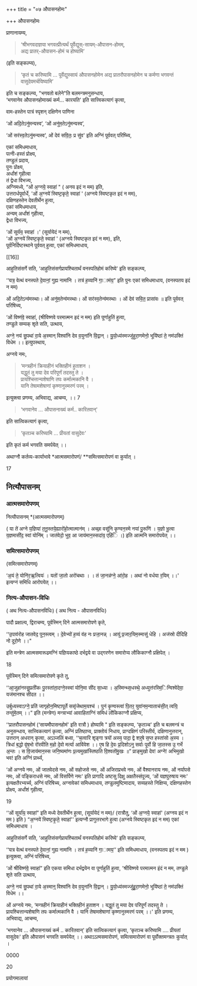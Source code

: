 +++
title = "०७ औपासनहोमः"

+++
औपासनहोमः

प्राणानायम्य, 

> ‘श्रीभगवदाज्ञया भगवत्प्रीत्यर्थं पूर्वेद्युस्-सायम्-औपासन-होमम्,  
> अद्य प्रातर्-औपासन-होमं च होष्यामि’ 

(इति सङ्कल्प्य), 

> ‘कृतं च करिष्यामि ... पूर्वेद्युस्सायं औपासनहोमेन अद्य प्रातरौपासनहोमेन च कर्मणा भगवन्तं वासुदेवमर्चयिष्यामि’ 

इति च सङ्कल्प्य, "भगवतो बलेने"ति बलमन्त्रमनुसन्धाय,  
‘भगवानेव औपासनहोमाख्यं कर्म... कारयति' इति सात्त्विकत्यागं कृत्वा,  

वाम-हस्तेन पात्रं स्पृशन् दक्षिणेन पाणिना

‘ओं अदि॒तेऽनु॑मन्यस्व’, ‘ओं अनु॑म॒तेऽनु॑मन्यस्व’,

‘ओं सर॑स्व॒तेऽनु॑मन्यस्व’, ओं देव॑ सवि॒तः॒ प्र सु॑व' इति अग्निं पूर्ववत् परिष्च्यि,

एकां समिधमाधाय,  
पत्नी-हस्तं प्रोक्ष्य,  
तण्डुलं प्रदाय,  
पुनः प्रोक्ष्य,  
अर्धांशं गृहीत्वा  
तं द्वेधा विभज्य,  
अग्निमध्ये, “ओं अ॒ग्नये॒ स्वाहा॑ " ( अनय इदं न मम) इति,  
उत्तरार्धपूर्वार्धे, 'ओं अ॒ग्नये॑ स्विष्ट॒कृते॒ स्वाहा॑ ' (अग्नये स्विष्टकृत इदं न मम),  
दक्षिणहस्तेन देवतीर्थेन हुत्वा,  
एकां समिधमाधाय,  
अन्यम् अर्धांशं गृहीत्वा,  
द्वेधा विभज्य,

‘ओं सूर्य॑य॒ स्वाहा॑ ।' (सूर्यायेदं न मम),  
'ओं अ॒ग्नये॑ स्विष्ट॒कृते॒ स्वाहा॑ ' (अग्नये स्विष्टकृत इदं न मम), इति,  
पूर्वनिर्दिष्टस्थाने पूर्ववत् हुत्वा, एकां समिधमाधाय,

[[16]]


आहुतिसंसर्गे सति, ‘आहुतिसंसर्गप्रायश्चितार्थं वनस्पतिहोमं करिष्ये' इति सङ्कल्प्य,

‘‘यत्र॒ वेत्थ॑ वनस्पते दे॒वानां॒ गुह्य नामा॑नि । तत्र॑ ह॒व्यानि॑ गा॒ाम॑य॒” इति पुनः एकां समिधमाधाय, (वनस्पतय इदं न मम)

ओं अदि॒तेऽन्व॑मस्थाः। ओं अनु॑म॒तेन्व॑मस्थाः। ओं सर॑स्व॒तेन्व॑मस्थाः । ओं देव॑ सवि॒त॒ प्रासा॑वः ॥ इति पूर्ववत् परिषिच्य,

‘ओं विष्ण॑वे॒ स्वाहा॑, (श्रीविष्णवे परमात्मन इदं न मम) इति पूर्णाहुतिं हुत्वा,  
तण्डुले सम्यक् शृते सति, उत्थाय,

अग्ने॒ नय॑ सु॒पथा॑ रा॒ये अ॒स्मान् विश्वा॑नि देव व॒युना॑नि वि॒द्वान् । यु॒यो॒ध्य॑स्मज्जु॑हुरा॒णमेनो॒ भूयि॑ष्ठां ते॒ नम॑उक्तिं विधेम ।। इत्युपस्थाय,

अग्नये नमः, 

> ‘मन्त्रहीनं क्रियाहीनं भक्तिहीनं हुताशन ।  
यद्धुतं तु मया देव परिपूर्णं तदस्तु ते ।  
प्रायश्चित्तान्यशेषाणि तपः कर्मात्मकानि वै ।  
यानि तेषामशेषाणां कृष्णानुस्मरणं परम् । 

इत्युक्त्वा प्रणम्य, अभिवाद्य, आचम्य, ।। 7

> ‘भगवानेव ... औपासनाख्यं कर्म.. कारितवान्' 

इति सात्विकत्यागं कृत्वा, 

> ‘कृतञ्च करिष्यामि ... प्रीयतां वासुदेवः’  

इति कृतं कर्म भगवति समर्पयेत् ।।  

अथाग्नौ कर्तव्य-कार्याभावे *आत्मसमारोपणं/ **समित्समारोपणं वा कुर्यात् ।

17


## नित्यौपासनम् 
### आत्मसमारोपणम्
नित्यौपासनम् *(आत्मसमारोपणम्)

( या ते॑ अग्ने य॒ज्ञिया॑ त॒नू॒स्तये॒ह्यारो॑हो॒त्मात्मान॑म् । अच्छा॒ वसू॑नि कृ॒ण्वन॒स्मे नया॑ पु॒रूणि॑ । य॒ज्ञो भू॒त्वा य॒ज्ञमासी॑द॒ स्वां योनि॑म् । जात॑वेदो॒ भुव॒ आ जाय॑मान॒स्सदा॑य॒ एहि॑ि ।) इति आत्मनि समारोपयेत् ।।

### समित्समारोपणम्
(समित्समारोपणम्)

‘अ॒यं ते॒ योनि॑र॒ऋ॒त्वियः॑ । यतो॑ जा॒तो अरो॑चथाः । । तं जा॒नन्न॑ग्ने॒ आ॑रो॒ह । अथा॑ नो वर्धया र॒यिम् ।।' इत्यग्नं समिधि आरोपयेत् ।।

### नित्य-औपासन-विधिः
( अथ नित्य-औपासनविधिः)
( अथ नित्य - औपासनविधिः)

पादौ प्रक्षाल्य, द्विराचम्य, पूर्वस्मिन् दिने आत्मसमारोपणे कृते,

‘‘उ॒पाव॑रोह जातवेद॒ पुन॒स्त्वम् । दे॒वेभ्यो॑ ह॒व्यं व॑ह नः प्रजा॒नन्न् । आयु॑ प्र॒जार॒यिम॒स्मासु॑ धेहि । अज॑स्रो दीदिहि नो दुरो॒णे ।।"

इति मन्त्रेण आत्मसमारूढमग्निं यज्ञियकाष्ठे दर्भद्वये वा उद्गरणेन समारोप्य लौकिकाग्नौ प्रक्षिपेत् ।

18


पूर्वस्मिन् दिने समित्समारोपणे कृते तु,

‘‘आ॒जुहा॑नस्सु॒प्रती॑कः पु॒रस्ता॑ता॒दग्ने॒स्स्वां योनि॒मा सी॑द सा॒ध्या । अ॒स्मिन्थ्स॒धस्थे॒ अध्युत्त॑रस्मि॒िन्विश्वे॑देवा॒ यज॑मानश्च सीदत ।।

उर्बुध्यस्वाऽग्ने॒ प्रति॑ जागृहोन॒मिष्टापूर्ते ससृ॑जेथाम॒यश्च॑ । पुन॑ कृ॒ण्वस्त्वा॑ पि॒तर॒ युवा॑नम॒न्वाताच॑सी॒त् त्वयि॒ तन्तु॑मे॒तम् ।।” इति (मन्त्रेण) मन्त्राभ्यां आवाहिताग्निं समिधं लौकिकाग्नौ प्रक्षिप्य,

‘‘प्रातरौपासनहोमं (‘सायमौपासनहोमं' इति रात्रौ ) होष्यामि " इति सङ्कल्प्य, ‘कृतञ्च' इति च बलमन्त्रं च अनुसन्धाय, सात्त्विकत्यागं कृत्वा, अग्निं प्रतिष्ठाप्य, प्राक्तोयं निधाय, प्राग्दक्षिणं परिस्तीर्य, दक्षिणानुत्तरान्, उत्तरान् अधरान् कृत्वा, अऽञ्जलिं बध्वा, ‘‘च॒त्वारि शृङ्गा त्रयो॑ अस्य॒ पादा॒ द्वे शर्॒षे स॒प्त हस्ता॑सो अ॒स्य । त्रिधा॑ ब॒द्धो वृ॑ष॒भो रो॑रवीति म॒हो दे॒वो मर्त्या आवि॑वेश ।। ए॒ष हि दे॒वः प्र॒दिशोऽनु सर्वाः पूर्वो हि जा॒तस्स उ॒ गर्भे अ॒न्तः । स वि॒जाय॑मान॒स्स जनि॒ष्यमा॑णः प्र॒त्यमुखा॑स्तिष्ठति वि॒श्वतो॑मु॒खः ॥” प्राङ्मुखो देव! अग्ने! अभिमुखो भव! इति अग्निं प्रार्थ्य,

‘ओं अग्नये नमः, ओं जातवेदसे नमः, ओं सहोजसे नमः, ओं अजिराप्रभवे नमः, ओं वैश्वानराय नमः, ओं नर्यापसे नमः, ओं पङ्किराधसे नमः, ओं विसर्पिणे नमः' इति प्रागादि अष्टसु दिक्षु अक्षतैस्संपूज्य, ‘ओं यज्ञपुरुषाय नमः' इत्यक्षतैरभ्यर्च्य, अग्निं परिषिच्य, अग्नावेकां समिधमाधाय, तण्डुलमुष्टिमादाय, सव्यहस्ते निक्षिप्य, दक्षिणहस्तेन प्रोक्ष्य, अर्धांशं गृहीत्वा,

19



‘‘ओं सूर्या॑य॒ स्वाहा॑” इति मध्ये देवतीर्थेन हुत्वा, (सूर्यायेदं न मम)/ (रात्रौतु, ‘ओं अ॒ग्नये॒ स्वाहा॑' (अग्नय इदं न मम ) इति ) “अ॒ग्नये॑ स्विष्ट॒कृ॒ते॒ स्वाहा॑'' इत्यग्नौ प्रागुत्तरभागे हुत्वा (अग्नये स्विष्टकृत इदं न मम) एकां समिधमाधाय ।

आहुतिसंसर्गे सति, ‘आहुतिसंसर्गप्रायश्चितार्थं वनस्पतिहोमं करिष्ये' इति सङ्कल्प्य,

‘‘यत्र वेत्थ॑ वनस्पते दे॒वानां॒ गुह्य नामा॑नि । तत्र॑ ह॒व्यानि॑ गा॒ामय॒’’ इति समिधमाधाय, (वनस्पतय इदं न मम ) इत्युक्त्वा, अग्निं परिषिच्य,

‘ओं श्रीविष्ण॑वे॒ स्वाहा॑” इति एकया समिधा दर्भद्वयेन वा पूर्णाहुतिं हुत्वा, 'श्रीविष्णवे परमात्मन इंदं न मम, तण्डुले शृते सति उत्थाय,

अग्ने॒ नय॑ सु॒पथा॑ रा॒ये अ॒स्मान्॒ विश्वा॑नि देव व॒युना॑नि वि॒द्वान् । यु॒यो॒ध्य॑स्मज्जु॑हु॒रा॒णमेनो॒ भूयि॑ष्ठां ते॒ नम॑उक्तिं विधेम ।।

ओं अग्नये नमः, ‘मन्त्रहीनं क्रियाहीनं भक्तिहीनं हुताशन । यद्धुतं तु मया देव परिपूर्णं तदस्तु ते । प्रायश्चित्तान्यशेषाणि तपः कर्मात्मकानि वै । यानि तेषामशेषाणां कृष्णानुस्मरणं परम् ।।' इति प्रणम्य, अभिवाद्य, आचम्य,

‘भगवानेव ... औपासनाख्यं कर्म .. कारितवान्' इति सात्विकत्यागं कृत्वा, ‘कृतञ्च करिष्यामि .... प्रीयतां वासुदेवः' इति औपासनं भगवति समर्पयेत् ।। अथाऽऽत्मसमारोपणं, समित्समारोपणं वा पूर्वोक्तमन्त्रतः कुर्यात् ।

0000

20


प्रयोगमालायां 